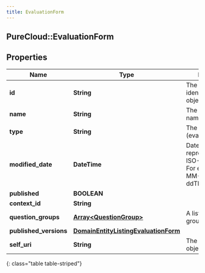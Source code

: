 ```yaml
---
title: EvaluationForm
---
```

## PureCloud::EvaluationForm

## Properties

|Name | Type | Description | Notes|
|------------ | ------------- | ------------- | -------------|
| **id** | **String** | The globally unique identifier for the object. | [optional] |
| **name** | **String** | The evaluation form name | |
| **type** | **String** | The form type (evaluation) | |
| **modified_date** | **DateTime** | Date time is represented as an ISO-8601 string. For example: yyyy-MM-ddTHH:mm:ss.SSSZ | [optional] |
| **published** | **BOOLEAN** |  | [optional] |
| **context_id** | **String** |  | [optional] |
| **question_groups** | [**Array&lt;QuestionGroup&gt;**](QuestionGroup.html) | A list of question groups | |
| **published_versions** | [**DomainEntityListingEvaluationForm**](DomainEntityListingEvaluationForm.html) |  | [optional] |
| **self_uri** | **String** | The URI for this object | [optional] |
{: class="table table-striped"}


